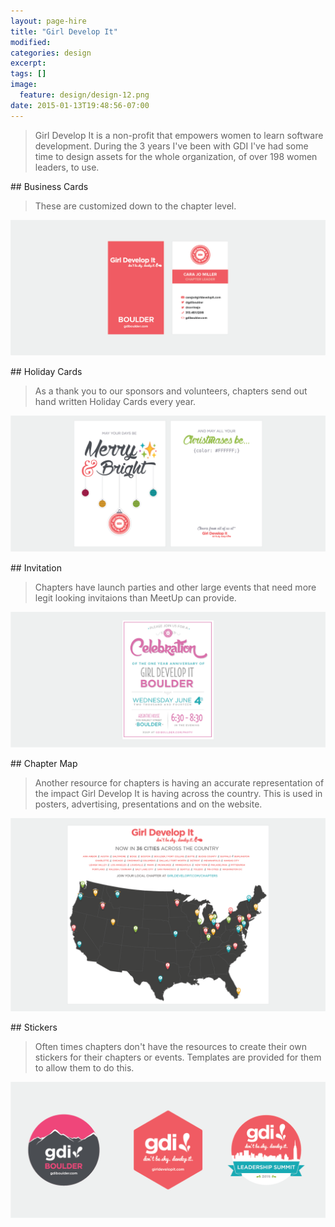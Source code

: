 ```yaml
---
layout: page-hire
title: "Girl Develop It"
modified:
categories: design
excerpt:
tags: []
image:
  feature: design/design-12.png
date: 2015-01-13T19:48:56-07:00
---
```


> Girl Develop It is a non-profit that empowers women to learn software development. During the 3 years I've been with GDI I've had some time to design assets for the whole organization, of over 198 women leaders, to use.


<div class='gallery-item' markdown='1'>
## Business Cards

> These are customized down to the chapter level.  

![image name](/images/design/design-15.png)
</div>


<div class='gallery-item' markdown='1'>
## Holiday Cards

> As a thank you to our sponsors and volunteers, chapters send out hand written Holiday Cards every year.

![image name](/images/design/design-13.png)
</div>

<div class='gallery-item' markdown='1'>
## Invitation

> Chapters have launch parties and other large events that need more legit looking invitaions than MeetUp can provide.   

![image name](/images/design/design-14.png)
</div>

<div class='gallery-item' markdown='1'>
## Chapter Map

> Another resource for chapters is having an accurate representation of the impact Girl Develop It is having across the country. This is used in posters, advertising, presentations and on the website.   

![image name](/images/design/design-17.png)
</div>

<div class='gallery-item' markdown='1'>
## Stickers

> Often times chapters don't have the resources to create their own stickers for their chapters or events. Templates are provided for them to allow them to do this.    

![image name](/images/design/design-16.png)
</div>
